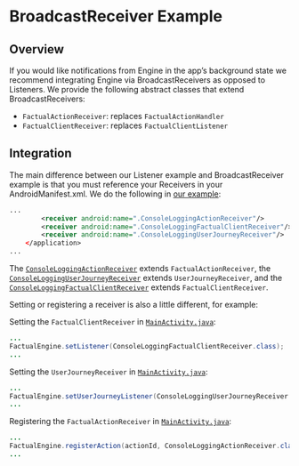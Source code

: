 # BroadcastReceiver Example

## Overview

If you would like notifications from Engine in the app’s background state we recommend integrating Engine via BroadcastReceivers as opposed to Listeners.  We provide the following abstract classes that extend BroadcastReceivers:

- `FactualActionReceiver`: replaces `FactualActionHandler`
- `FactualClientReceiver`: replaces `FactualClientListener`

## Integration

The main difference between our Listener example and BroadcastReceiver example is that you must reference your Receivers in your AndroidManifest.xml.  We do the following in [our example](https://github.com/Factual/engine-examples/blob/b66a0357f492f2041d53c5ab97350704c801371e/broadcast-receiver-example/app/src/main/AndroidManifest.xml#L20-L21):

```xml
...
        <receiver android:name=".ConsoleLoggingActionReceiver"/>
        <receiver android:name=".ConsoleLoggingFactualClientReceiver"/>
        <receiver android:name=".ConsoleLoggingUserJourneyReceiver"/>
    </application>
...
```

The [`ConsoleLoggingActionReceiver`](https://github.com/Factual/engine-examples/blob/ffb014c019c9218fbf36bfef5752bc112e00327b/broadcast-receiver-example/app/src/main/java/com/factual/broadcastreceiverexample/ConsoleLoggingActionReceiver.java) extends `FactualActionReceiver`, the [`ConsoleLoggingUserJourneyReceiver`]() extends `UserJourneyReceiver`, and the [`ConsoleLoggingFactualClientReceiver`](https://github.com/Factual/engine-examples/blob/ffb014c019c9218fbf36bfef5752bc112e00327b/broadcast-receiver-example/app/src/main/java/com/factual/broadcastreceiverexample/ConsoleLoggingFactualClientReceiver.java) extends `FactualClientReceiver`.

Setting or registering a receiver is also a little different, for example:

Setting the `FactualClientReceiver` in [`MainActivity.java`](https://github.com/Factual/engine-examples/blob/ffb014c019c9218fbf36bfef5752bc112e00327b/broadcast-receiver-example/app/src/main/java/com/factual/broadcastreceiverexample/MainActivity.java#L44):

```java
...
FactualEngine.setListener(ConsoleLoggingFactualClientReceiver.class);
...
```

Setting the `UserJourneyReceiver` in [`MainActivity.java`]():
```java
...
FactualEngine.setUserJourneyListener(ConsoleLoggingUserJourneyReceiver.class);
...
```

Registering the `FactualActionReceiver` in [`MainActivity.java`](https://github.com/Factual/engine-examples/blob/ffb014c019c9218fbf36bfef5752bc112e00327b/broadcast-receiver-example/app/src/main/java/com/factual/broadcastreceiverexample/MainActivity.java#L49):

```java
...
FactualEngine.registerAction(actionId, ConsoleLoggingActionReceiver.class);
...
```
